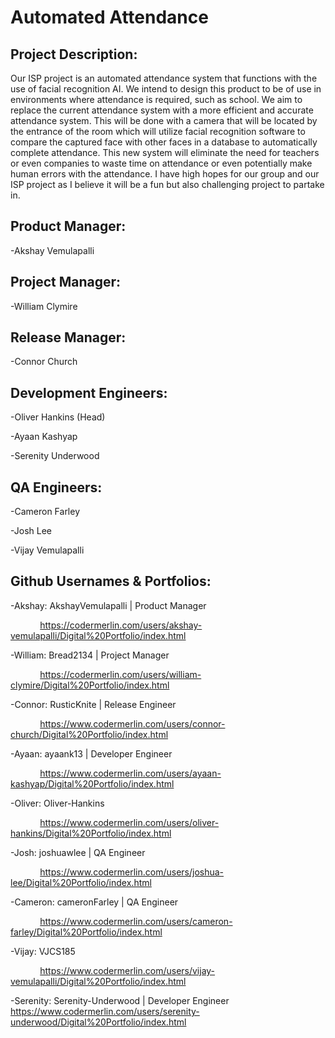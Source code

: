 # Automated Attendance

## Project Description: 
   Our ISP project is an automated attendance system that functions with the use of facial recognition AI. We intend to design this product to be of use in environments where attendance is required, such as school. We aim to replace the current attendance system with a more efficient and accurate attendance system. This will be done with a camera that will be located by the entrance of the room which will utilize facial recognition software to compare the captured face with other faces in a database to automatically complete attendance. This new system will eliminate the need for teachers or even companies to waste time on attendance or even potentially make human errors with the attendance. I have high hopes for our group and our ISP project as I believe it will be a fun but also challenging project to partake in. 

## Product Manager: 
  -Akshay Vemulapalli
  
## Project Manager:
  -William Clymire
  
## Release Manager:
  -Connor Church
  
## Development Engineers:
  -Oliver Hankins (Head)
  
  -Ayaan Kashyap
  
  -Serenity Underwood

## QA Engineers:
  -Cameron Farley
  
  -Josh Lee 
  
  -Vijay Vemulapalli
  
## Github Usernames & Portfolios:
  -Akshay: AkshayVemulapalli | Product Manager

  &nbsp;&nbsp;&nbsp;&nbsp;&nbsp;&nbsp;&nbsp;&nbsp;&nbsp;&nbsp;&nbsp;&nbsp;https://codermerlin.com/users/akshay-vemulapalli/Digital%20Portfolio/index.html
  
  -William: Bread2134 | Project Manager
  
  &nbsp;&nbsp;&nbsp;&nbsp;&nbsp;&nbsp;&nbsp;&nbsp;&nbsp;&nbsp;&nbsp;&nbsp;https://codermerlin.com/users/william-clymire/Digital%20Portfolio/index.html
  
  -Connor: RusticKnite | Release Engineer
  
  &nbsp;&nbsp;&nbsp;&nbsp;&nbsp;&nbsp;&nbsp;&nbsp;&nbsp;&nbsp;&nbsp;&nbsp;https://www.codermerlin.com/users/connor-church/Digital%20Portfolio/index.html
  
  -Ayaan: ayaank13 | Developer Engineer

&nbsp;&nbsp;&nbsp;&nbsp;&nbsp;&nbsp;&nbsp;&nbsp;&nbsp;&nbsp;&nbsp;&nbsp;https://www.codermerlin.com/users/ayaan-kashyap/Digital%20Portfolio/index.html
  
  -Oliver: Oliver-Hankins
  
  &nbsp;&nbsp;&nbsp;&nbsp;&nbsp;&nbsp;&nbsp;&nbsp;&nbsp;&nbsp;&nbsp;&nbsp;https://www.codermerlin.com/users/oliver-hankins/Digital%20Portfolio/index.html
  
  -Josh: joshuawlee | QA Engineer
  
  &nbsp;&nbsp;&nbsp;&nbsp;&nbsp;&nbsp;&nbsp;&nbsp;&nbsp;&nbsp;&nbsp;&nbsp;https://www.codermerlin.com/users/joshua-lee/Digital%20Portfolio/index.html
  
  -Cameron: cameronFarley | QA Engineer
  
  &nbsp;&nbsp;&nbsp;&nbsp;&nbsp;&nbsp;&nbsp;&nbsp;&nbsp;&nbsp;&nbsp;&nbsp;https://www.codermerlin.com/users/cameron-farley/Digital%20Portfolio/index.html
  
  -Vijay: VJCS185
  
  &nbsp;&nbsp;&nbsp;&nbsp;&nbsp;&nbsp;&nbsp;&nbsp;&nbsp;&nbsp;&nbsp;&nbsp;https://www.codermerlin.com/users/vijay-vemulapalli/Digital%20Portfolio/index.html
  
  -Serenity: Serenity-Underwood | Developer Engineer
    https://www.codermerlin.com/users/serenity-underwood/Digital%20Portfolio/index.html
